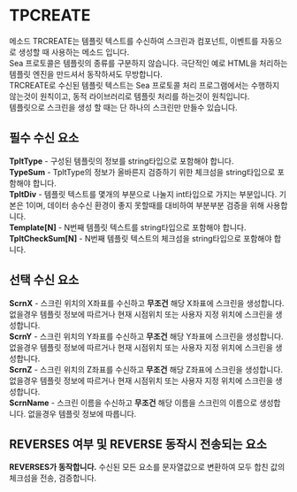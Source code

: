 # TPCREATE
메소드 TRCREATE는 템플릿 텍스트를 수신하여 스크린과 컴포넌트, 이벤트를 자동으로 생성할 때 사용하는 메소드 입니다.<br>
Sea 프로토콜은 템플릿의 종류를 구분하지 않습니다. 극단적인 예로 HTML을 처리하는 템플릿 엔진을 만드셔서 동작하셔도 무방합니다.<br>
TRCREATE로 수신된 템플릿 텍스트는 Sea 프로토콜 처리 프로그램에서는 수행하지 않는것이 원칙이고, 동적 라이브러리로 템플릿 처리를 하는것이 원칙입니다.<br>
템플릿으로 스크린을 생성 할 때는 단 하나의 스크린만 만들수 있습니다.

## 필수 수신 요소
**TpltType** - 구성된 템플릿의 정보를 string타입으로 포함해야 합니다.<br>
**TypeSum** - TpltType의 정보가 올바른지 검증하기 위한 체크섬을 string타입으로 포함해야 합니다.<br>
**TpltDiv** - 템플릿 텍스트를 몇개의 부분으로 나눌지 int타입으로 가지는 부분입니다. 기본은 1이며, 데이터 송수신 환경이 좋지 못할때를 대비하여 부분부분 검증을 위해 사용합니다.<br>
**Template[N]** - N번째 템플릿 텍스트를 string타입으로 포함해야 합니다.<br>
**TpltCheckSum[N]** - N번째 템플릿 텍스트의 체크섬을 string타입으로 포함해야 합니다.

## 선택 수신 요소
**ScrnX** - 스크린 위치의 X좌표를 수신하고 **무조건** 해당 X좌표에 스크린을 생성합니다. 없을경우 템플릿 정보에 따르거나 현재 시점위치 또는 사용자 지정 위치에 스크린을 생성합니다.<br>
**ScrnY** - 스크린 위치의 Y좌표를 수신하고 **무조건** 해당 Y좌표에 스크린을 생성합니다. 없을경우 템플릿 정보에 따르거나 현재 시점위치 또는 사용자 지정 위치에 스크린을 생성합니다.<br>
**ScrnZ** - 스크린 위치의 Z좌표를 수신하고 **무조건** 해당 Z좌표에 스크린을 생성합니다. 없을경우 템플릿 정보에 따르거나 현재 시점위치 또는 사용자 지정 위치에 스크린을 생성합니다.<br>
**ScrnName** - 스크린 이름을 수신하고 **무조건** 해당 이름을 스크린의 이름으로 생성합니다. 없을경우 템플릿 정보에 따릅니다.

## REVERSES 여부 및 REVERSE 동작시 전송되는 요소
**REVERSES가 동작합니다.**
수신된 모든 요소를 문자열값으로 변환하여 모두 합친 값의 체크섬을 전송, 검증합니다.
